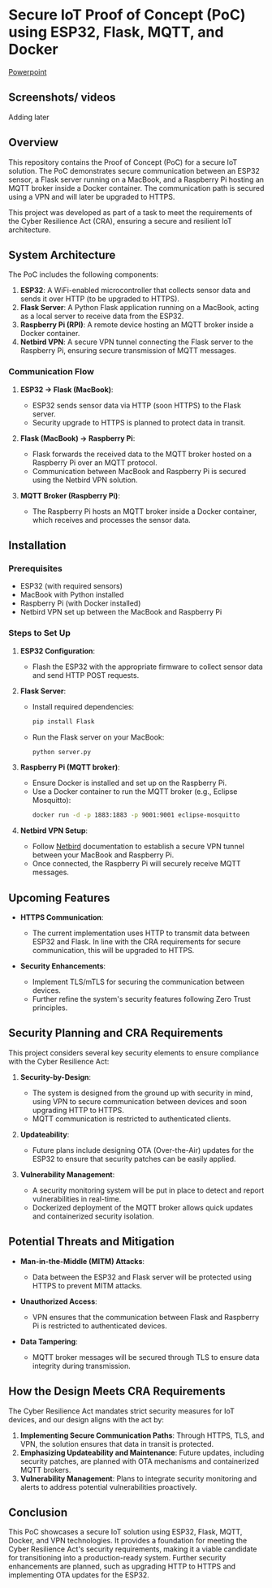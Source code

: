 # Secure IoT Proof of Concept (PoC) using ESP32, Flask, MQTT, and Docker

[Powerpoint](content/IoT-PoC.pptx)

## Screenshots/ videos

Adding later

## Overview

This repository contains the Proof of Concept (PoC) for a secure IoT solution. The PoC demonstrates secure communication between an ESP32 sensor, a Flask server running on a MacBook, and a Raspberry Pi hosting an MQTT broker inside a Docker container. The communication path is secured using a VPN and will later be upgraded to HTTPS.

This project was developed as part of a task to meet the requirements of the Cyber Resilience Act (CRA), ensuring a secure and resilient IoT architecture.

## System Architecture

The PoC includes the following components:

1. **ESP32**: A WiFi-enabled microcontroller that collects sensor data and sends it over HTTP (to be upgraded to HTTPS).
2. **Flask Server**: A Python Flask application running on a MacBook, acting as a local server to receive data from the ESP32.
3. **Raspberry Pi (RPI)**: A remote device hosting an MQTT broker inside a Docker container.
4. **Netbird VPN**: A secure VPN tunnel connecting the Flask server to the Raspberry Pi, ensuring secure transmission of MQTT messages.

### Communication Flow

1. **ESP32 -> Flask (MacBook)**:
   - ESP32 sends sensor data via HTTP (soon HTTPS) to the Flask server.
   - Security upgrade to HTTPS is planned to protect data in transit.
  
2. **Flask (MacBook) -> Raspberry Pi**:
   - Flask forwards the received data to the MQTT broker hosted on a Raspberry Pi over an MQTT protocol.
   - Communication between MacBook and Raspberry Pi is secured using the Netbird VPN solution.

3. **MQTT Broker (Raspberry Pi)**:
   - The Raspberry Pi hosts an MQTT broker inside a Docker container, which receives and processes the sensor data.

## Installation

### Prerequisites
- ESP32 (with required sensors)
- MacBook with Python installed
- Raspberry Pi (with Docker installed)
- Netbird VPN set up between the MacBook and Raspberry Pi

### Steps to Set Up

1. **ESP32 Configuration**:
   - Flash the ESP32 with the appropriate firmware to collect sensor data and send HTTP POST requests.
   
2. **Flask Server**:
   - Install required dependencies:
     ```bash
     pip install Flask
     ```
   - Run the Flask server on your MacBook:
     ```bash
     python server.py
     ```
   
3. **Raspberry Pi (MQTT broker)**:
   - Ensure Docker is installed and set up on the Raspberry Pi.
   - Use a Docker container to run the MQTT broker (e.g., Eclipse Mosquitto):
     ```bash
     docker run -d -p 1883:1883 -p 9001:9001 eclipse-mosquitto
     ```

4. **Netbird VPN Setup**:
   - Follow [Netbird](https://netbird.io/docs) documentation to establish a secure VPN tunnel between your MacBook and Raspberry Pi.
   - Once connected, the Raspberry Pi will securely receive MQTT messages.

## Upcoming Features

- **HTTPS Communication**:
  - The current implementation uses HTTP to transmit data between ESP32 and Flask. In line with the CRA requirements for secure communication, this will be upgraded to HTTPS.

- **Security Enhancements**:
  - Implement TLS/mTLS for securing the communication between devices.
  - Further refine the system's security features following Zero Trust principles.
  
## Security Planning and CRA Requirements

This project considers several key security elements to ensure compliance with the Cyber Resilience Act:

1. **Security-by-Design**:
   - The system is designed from the ground up with security in mind, using VPN to secure communication between devices and soon upgrading HTTP to HTTPS.
   - MQTT communication is restricted to authenticated clients.
   
2. **Updateability**:
   - Future plans include designing OTA (Over-the-Air) updates for the ESP32 to ensure that security patches can be easily applied.
   
3. **Vulnerability Management**:
   - A security monitoring system will be put in place to detect and report vulnerabilities in real-time.
   - Dockerized deployment of the MQTT broker allows quick updates and containerized security isolation.

## Potential Threats and Mitigation

- **Man-in-the-Middle (MITM) Attacks**:
  - Data between the ESP32 and Flask server will be protected using HTTPS to prevent MITM attacks.
  
- **Unauthorized Access**:
  - VPN ensures that the communication between Flask and Raspberry Pi is restricted to authenticated devices.
  
- **Data Tampering**:
  - MQTT broker messages will be secured through TLS to ensure data integrity during transmission.

## How the Design Meets CRA Requirements

The Cyber Resilience Act mandates strict security measures for IoT devices, and our design aligns with the act by:

1. **Implementing Secure Communication Paths**: Through HTTPS, TLS, and VPN, the solution ensures that data in transit is protected.
2. **Emphasizing Updateability and Maintenance**: Future updates, including security patches, are planned with OTA mechanisms and containerized MQTT brokers.
3. **Vulnerability Management**: Plans to integrate security monitoring and alerts to address potential vulnerabilities proactively.

## Conclusion

This PoC showcases a secure IoT solution using ESP32, Flask, MQTT, Docker, and VPN technologies. It provides a foundation for meeting the Cyber Resilience Act's security requirements, making it a viable candidate for transitioning into a production-ready system. Further security enhancements are planned, such as upgrading HTTP to HTTPS and implementing OTA updates for the ESP32.
